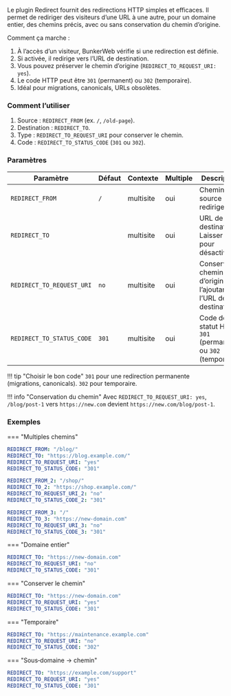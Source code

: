 Le plugin Redirect fournit des redirections HTTP simples et efficaces. Il permet de rediriger des visiteurs d’une URL à une autre, pour un domaine entier, des chemins précis, avec ou sans conservation du chemin d’origine.

Comment ça marche :

1. À l’accès d’un visiteur, BunkerWeb vérifie si une redirection est définie.
2. Si activée, il redirige vers l’URL de destination.
3. Vous pouvez préserver le chemin d’origine (`REDIRECT_TO_REQUEST_URI: yes`).
4. Le code HTTP peut être `301` (permanent) ou `302` (temporaire).
5. Idéal pour migrations, canonicals, URLs obsolètes.

### Comment l’utiliser

1. Source : `REDIRECT_FROM` (ex. `/`, `/old-page`).
2. Destination : `REDIRECT_TO`.
3. Type : `REDIRECT_TO_REQUEST_URI` pour conserver le chemin.
4. Code : `REDIRECT_TO_STATUS_CODE` (`301` ou `302`).

### Paramètres

| Paramètre                 | Défaut | Contexte  | Multiple | Description                                                         |
| ------------------------- | ------ | --------- | -------- | ------------------------------------------------------------------- |
| `REDIRECT_FROM`           | `/`    | multisite | oui      | Chemin source à rediriger.                                          |
| `REDIRECT_TO`             |        | multisite | oui      | URL de destination. Laisser vide pour désactiver.                   |
| `REDIRECT_TO_REQUEST_URI` | `no`   | multisite | oui      | Conserver le chemin d’origine en l’ajoutant à l’URL de destination. |
| `REDIRECT_TO_STATUS_CODE` | `301`  | multisite | oui      | Code de statut HTTP : `301` (permanent) ou `302` (temporaire).      |

!!! tip "Choisir le bon code"
`301` pour une redirection permanente (migrations, canonicals). `302` pour temporaire.

!!! info "Conservation du chemin"
Avec `REDIRECT_TO_REQUEST_URI: yes`, `/blog/post-1` vers `https://new.com` devient `https://new.com/blog/post-1`.

### Exemples

=== "Multiples chemins"

```yaml
REDIRECT_FROM: "/blog/"
REDIRECT_TO: "https://blog.example.com/"
REDIRECT_TO_REQUEST_URI: "yes"
REDIRECT_TO_STATUS_CODE: "301"

REDIRECT_FROM_2: "/shop/"
REDIRECT_TO_2: "https://shop.example.com/"
REDIRECT_TO_REQUEST_URI_2: "no"
REDIRECT_TO_STATUS_CODE_2: "301"

REDIRECT_FROM_3: "/"
REDIRECT_TO_3: "https://new-domain.com"
REDIRECT_TO_REQUEST_URI_3: "no"
REDIRECT_TO_STATUS_CODE_3: "301"
```

=== "Domaine entier"

```yaml
REDIRECT_TO: "https://new-domain.com"
REDIRECT_TO_REQUEST_URI: "no"
REDIRECT_TO_STATUS_CODE: "301"
```

=== "Conserver le chemin"

```yaml
REDIRECT_TO: "https://new-domain.com"
REDIRECT_TO_REQUEST_URI: "yes"
REDIRECT_TO_STATUS_CODE: "301"
```

=== "Temporaire"

```yaml
REDIRECT_TO: "https://maintenance.example.com"
REDIRECT_TO_REQUEST_URI: "no"
REDIRECT_TO_STATUS_CODE: "302"
```

=== "Sous‑domaine → chemin"

```yaml
REDIRECT_TO: "https://example.com/support"
REDIRECT_TO_REQUEST_URI: "yes"
REDIRECT_TO_STATUS_CODE: "301"
```
